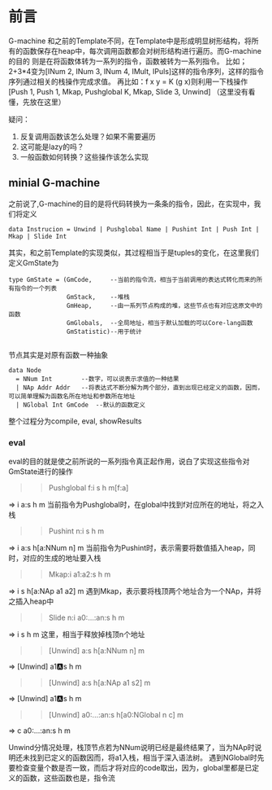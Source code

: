 # 前言

G-machine 和之前的Template不同，在Template中是形成明显树形结构，将所有的函数保存在heap中，每次调用函数都会对树形结构进行遍历。而G-machine的目的
则是在将函数体转为一系列的指令，函数被转为一系列指令。
比如；2+3*4变为[INum 2, INum 3, INum 4, IMult, IPuls]这样的指令序列，这样的指令序列通过相关的栈操作完成求值。
再比如：f x y = K (g x)则利用一下栈操作[Push 1, Push 1, Mkap, Pushglobal K, Mkap, Slide 3, Unwind]
（这里没有看懂，先放在这里）

疑问：
1. 反复调用函数该怎么处理？如果不需要遍历
2. 这可能是lazy的吗？
3. 一般函数如何转换？这些操作该怎么实现

## minial G-machine

之前说了,G-machine的目的是将代码转换为一条条的指令，因此，在实现中，我们将定义
``` 
data Instrucion = Unwind | Pushglobal Name | Pushint Int | Push Int | Mkap | Slide Int
```
其实，和之前Template的实现类似，其过程相当于是tuples的变化，在这里我们定义GmState为
```
type GmState = (GmCode,　　　--当前的指令流，相当于当前调用的表达式转化而来的所有指令的一个列表
                GmStack,    --堆栈           
                GmHeap,     --由一系列节点构成的堆，这些节点也有对应这原文中的函数               
                GmGlobals,  --全局地址，相当于默认加载的可以Core-lang函数                
                GmStatistic)--用于统计
                
```
节点其实是对原有函数一种抽象
```
data Node
  = NNum Int        --数字，可以说表示求值的一种结果
  | NAp Addr Addr   --将表达式不断分解为两个部分，直到出现已经定义的函数，因而，可以简单理解为函数名所在地址和参数所在地址
  | NGlobal Int GmCode  --默认的函数定义
```

整个过程分为compile, eval, showResults

### eval
eval的目的就是使之前所说的一系列指令真正起作用，说白了实现这些指令对GmState进行的操作
>> Pushglobal f:i   s h m[f:a] 
>>
=>              i a:s h m
当前指令为Pushglobal时，在global中找到f对应所在的地址，将之入栈

>> Pushint n:i   s h           m
>>
=>           i a:s h[a:NNum n] m
当前指令为Pushint时，表示需要将数值插入heap，同时，对应的生成的地址要入栈

>> Mkap:i a1:a2:s h              m
>>
=>      i       s h[a:NAp a1 a2] m
遇到Mkap，表示要将栈顶两个地址合为一个NAp，并将之插入heap中

>> Slide n:i a0:...:an:s h m
>>
=>         i           s h m
这里，相当于释放掉栈顶n个地址

>> [Unwind]     a:s h[a:NNum n] m
>>
=> [Unwind] a1:a:s h           m

>> [Unwind]    a:s h[a:NAp a1 s2] m
>>
=> [Unwind] a1:a:s h              m

>> [Unwind] a0:...:an:s h[a0:NGlobal n c] m
>>
=>        c a0:...:an:s h                 m

Unwind分情况处理，栈顶节点若为NNum说明已经是最终结果了，当为NAp时说明还未找到已定义的函数因而，将a1入栈，相当于深入语法树。
遇到NGlobal时先要检查变量个数是否一致，而后才将对应的code取出，因为，global里都是已定义的函数，这些函数也是，指令流
